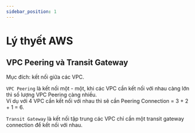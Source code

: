 ```yaml
---
sidebar_position: 1
---
```


# Lý thyết AWS

## VPC Peering và Transit Gateway
Mục đích: kết nối giữa các VPC.

`VPC Peering` là kết nối một - một, khi các VPC cần kết nối với nhau càng lớn thì số lượng VPC Peering càng nhiều.      
Ví dụ với 4 VPC cần kết nối với nhau thì sẽ cần Peering Connection = 3 + 2 + 1 = 6.   

`Transit Gateway` là kết nối tập trung các VPC chỉ cần một transit gateway connection để kết nối với nhau.    